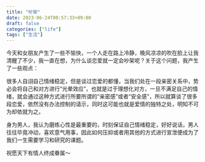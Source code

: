 ```yaml
---
title: "吵架"
date: 2023-06-24T00:57:33+09:00
draft: false
categories: ["life"]
tags: ["生活"]
---
```


今天和女朋友产生了一些不愉快，一个人走在路上冷静，晚风凉凉的吹在脸上让我清醒了不少，我一直在想，为什么谈恋爱就一定会吵架呢？关于这个问题，我产生了一些观点：

很多人自诩自己情绪稳定，但是谈过恋爱的都懂，当我们处在一段亲密关系中，势必会将自己和对方进行“光晕效应”，也就是过于理想化对方，一旦不满足自己的情绪，就会通过这种方式进行所要所谓的“亲密感”或者“安全感”，所以就算谈了很多段恋爱，依然没有办法控制的请示，同时这可能也就是爱情的独特之处，明知不可为却依就为之。

身为男人，我认为磨练心性是最重要的，时刻保证自己情绪稳定，好好说话，男人往往毕竟冲动，喜欢意气用事，因此如何压抑或者用其他的方式进行宣泄便成为了我们一生需要学习和研究的课题。

祝愿天下有情人终成眷属～